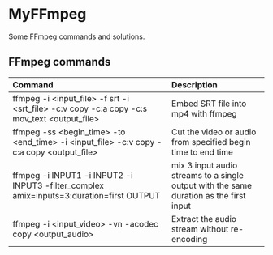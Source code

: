 # MyFFmpeg

Some FFmpeg commands and solutions.

## FFmpeg commands

| Command | Description |
| :--- | :--- |
| ffmpeg -i \<input_file\> -f srt -i \<srt_file\> -c:v copy -c:a copy -c:s mov_text \<output_file\> | Embed SRT file into mp4 with ffmpeg |
| ffmpeg -ss \<begin_time\> -to \<end_time\> -i \<input_file\> -c:v copy -c:a copy \<output_file\> | Cut the video or audio from specified begin time to end time |
| ffmpeg -i INPUT1 -i INPUT2 -i INPUT3 -filter_complex amix=inputs=3:duration=first OUTPUT | mix 3 input audio streams to a single output with the same duration as the first input |
| ffmpeg -i \<input_video\> -vn -acodec copy \<output_audio\> | Extract the audio stream without re-encoding |
